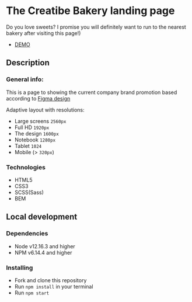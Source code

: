 # The Creatibe Bakery landing page
Do you love sweets?
I promise you will definitely want to run to the nearest bakery after visiting this page!)

- [DEMO](https://max-shlikhta.github.io/creativeBakery_landing/)

## Description
### General info:
This is a page to showing the current company brand promotion based according to [Figma design](https://www.figma.com/file/dY3izAm0Vspsmra4lQWQIP/Bakerlab-(FE)?node-id=11342%3A1117)

Adaptive layout with resolutions:
- Large screens `2560px`
- Full HD `1920px`
- The design `1600px`
- Notebook `1280px`
- Tablet `1024`
- Mobile (> `320px`)

### Technologies
- HTML5
- CSS3
- SCSS(Sass)
- BEM

## Local development
### Dependencies
- Node v12.16.3 and higher
- NPM v6.14.4 and higher

### Installing
- Fork and clone this repository
- Run `npm install` in your terminal
- Run `npm start`
